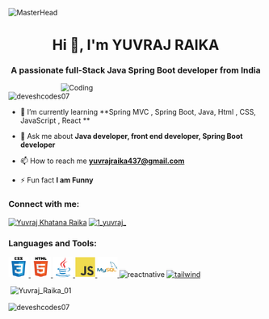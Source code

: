 ![MasterHead](https://user-images.githubusercontent.com/90236635/232446433-d5540fa2-fe28-4bb8-b929-cdb51fe61336.gif)

<h1 align="center">Hi 👋, I'm YUVRAJ RAIKA </h1>
<h3 align="center">A passionate full-Stack Java Spring Boot developer from India</h3>
<img align="right" alt="Coding" width="400" src="https://img.freepik.com/free-photo/person-playing-3d-video-games-device_23-2151005751.jpg?t=st=1731586485~exp=1731590085~hmac=bc6bd298d760ec9725ed045f99df11da6ad43fa8e66d4fa459a9210fcdb93be4&w=740">

<p align="left"> <img src="https://komarev.com/ghpvc/?username=deveshcodes07&label=Profile%20views&color=0e75b6&style=flat" alt="deveshcodes07" /> </p>

- 🌱 I’m currently learning **Spring MVC ,  Spring Boot,  Java, Html , CSS, JavaScript , React **

- 💬 Ask me about **Java developer, front end developer, Spring Boot developer**

- 📫 How to reach me **yuvrajraika437@gmail.com**

- ⚡ Fun fact **I am Funny**

<h3 align="left">Connect with me:</h3>
<p align="left">
<a href="https://linkedin.com/in/www.linkedin.com/in/yuvrajkhatanaraika01" target="blank"><img align="center" src="https://raw.githubusercontent.com/rahuldkjain/github-profile-readme-generator/master/src/images/icons/Social/linked-in-alt.svg" alt="Yuvraj Khatana Raika" height="30" width="40" /></a>
<a href="https://github.com/yuvrajraika07"><img align="center" src="https://logos-world.net/wp-content/uploads/2020/11/GitHub-Logo.png" alt="1_yuvraj_" height="30" width="49"  /></a>
</p>

<h3 align="left">Languages and Tools:</h3>
<p align="left"> <a href="https://www.w3schools.com/css/" target="_blank" rel="noreferrer"> <img src="https://raw.githubusercontent.com/devicons/devicon/master/icons/css3/css3-original-wordmark.svg" alt="css3" width="40" height="40"/> </a> <a href="https://www.w3.org/html/" target="_blank" rel="noreferrer"> <img src="https://raw.githubusercontent.com/devicons/devicon/master/icons/html5/html5-original-wordmark.svg" alt="html5" width="40" height="40"/> </a> <a href="https://www.java.com" target="_blank" rel="noreferrer"> <img src="https://raw.githubusercontent.com/devicons/devicon/master/icons/java/java-original.svg" alt="java" width="40" height="40"/> </a> <a href="https://developer.mozilla.org/en-US/docs/Web/JavaScript" target="_blank" rel="noreferrer"> <img src="https://raw.githubusercontent.com/devicons/devicon/master/icons/javascript/javascript-original.svg" alt="javascript" width="40" height="40"/> </a>  </a> <a href="https://www.mysql.com/" target="_blank" rel="noreferrer"> <img src="https://raw.githubusercontent.com/devicons/devicon/master/icons/mysql/mysql-original-wordmark.svg" alt="mysql" width="40" height="40"/> </a   <a href="https://reactjs.dev/" target="_blank" rel="noreferrer"> <img src="https://reactnative.dev/img/header_logo.svg" alt="reactnative" width="40" height="40"/> </a> <a href="https://tailwindcss.com/" target="_blank" rel="noreferrer"> <img src="https://www.vectorlogo.zone/logos/tailwindcss/tailwindcss-icon.svg" alt="tailwind" width="40" height="40"/> </a> </p>

<p>&nbsp;<img align="center" src="https://github-readme-stats.vercel.app/api?username=deveshcodes07&show_icons=true&locale=en" alt="Yuvraj_Raika_01" /></p>

<p><img align="center" src="https://github-readme-streak-stats.herokuapp.com/?user=deveshcodes07&" alt="deveshcodes07" /></p>


